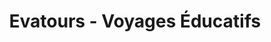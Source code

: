 ---
title: "Evatours - Voyages Éducatifs"
url: /ifs/evatours-voyages-educatifs/
shop: agence de voyage
---